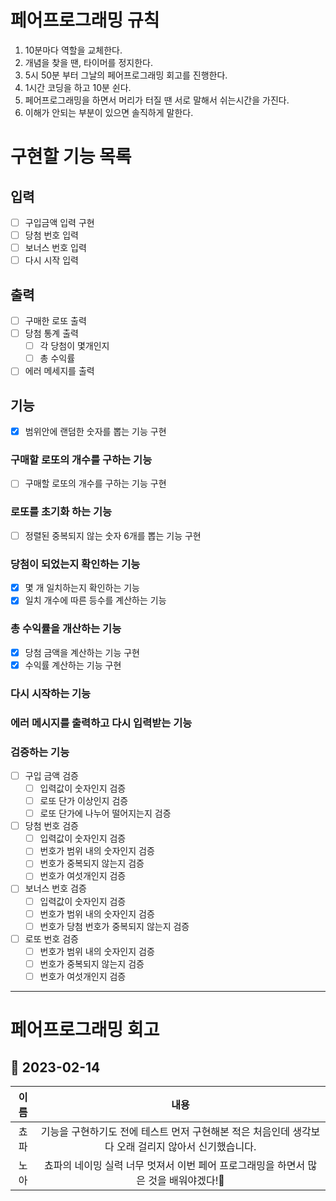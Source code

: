 # 페어프로그래밍 규칙

1. 10분마다 역할을 교체한다.
2. 개념을 찾을 땐, 타이머를 정지한다.
3. 5시 50분 부터 그날의 페어프로그래밍 회고를 진행한다.
4. 1시간 코딩을 하고 10분 쉰다.
5. 페어프로그래밍을 하면서 머리가 터질 땐 서로 말해서 쉬는시간을 가진다.
6. 이해가 안되는 부분이 있으면 솔직하게 말한다.

# 구현할 기능 목록

## 입력

- [ ] 구입금액 입력 구현
- [ ] 당첨 번호 입력
- [ ] 보너스 번호 입력
- [ ] 다시 시작 입력

## 출력

- [ ] 구매한 로또 출력
- [ ] 당첨 통계 출력
  - [ ] 각 당첨이 몇개인지
  - [ ] 총 수익률
- [ ] 에러 메세지를 출력

## 기능

- [x] 범위안에 랜덤한 숫자를 뽑는 기능 구현

### 구매할 로또의 개수를 구하는 기능

- [ ] 구매할 로또의 개수를 구하는 기능 구현

### 로또를 초기화 하는 기능

- [ ] 정렬된 중복되지 않는 숫자 6개를 뽑는 기능 구현

### 당첨이 되었는지 확인하는 기능

- [x] 몇 개 일치하는지 확인하는 기능
- [x] 일치 개수에 따른 등수를 계산하는 기능

### 총 수익률을 개산하는 기능

- [x] 당첨 금액을 계산하는 기능 구현
- [x] 수익률 계산하는 기능 구현

### 다시 시작하는 기능

### 에러 메시지를 출력하고 다시 입력받는 기능

### 검증하는 기능

- [ ] 구입 금액 검증
  - [ ] 입력값이 숫자인지 검증
  - [ ] 로또 단가 이상인지 검증
  - [ ] 로또 단가에 나누어 떨어지는지 검증
- [ ] 당첨 번호 검증
  - [ ] 입력값이 숫자인지 검증
  - [ ] 번호가 범위 내의 숫자인지 검증
  - [ ] 번호가 중복되지 않는지 검증
  - [ ] 번호가 여섯개인지 검증
- [ ] 보너스 번호 검증
  - [ ] 입력값이 숫자인지 검증
  - [ ] 번호가 범위 내의 숫자인지 검증
  - [ ] 번호가 당첨 번호가 중복되지 않는지 검증
- [ ] 로또 번호 검증
  - [ ] 번호가 범위 내의 숫자인지 검증
  - [ ] 번호가 중복되지 않는지 검증
  - [ ] 번호가 여섯개인지 검증

---

# 페어프로그래밍 회고

## 📆 2023-02-14

| 이름 |                                                내용                                                 |
| :--: | :-------------------------------------------------------------------------------------------------: |
| 쵸파 | 기능을 구현하기도 전에 테스트 먼저 구현해본 적은 처음인데 생각보다 오래 걸리지 않아서 신기했습니다. |
| 노아 |        쵸파의 네이밍 실력 너무 멋져서 이번 페어 프로그래밍을 하면서 많은 것을 배워야겠다!💪         |
